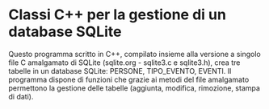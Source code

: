 # Classi C++ per la gestione di un database SQLite
Questo programma scritto in C++, compilato insieme alla versione a singolo file C amalgamato di SQLite (sqlite.org - sqlite3.c e sqlite3.h), crea tre tabelle in un database SQLite: PERSONE, TIPO_EVENTO, EVENTI.
Il programma dispone di funzioni che grazie ai metodi del file amalgamato permettono la gestione delle tabelle (aggiunta, modifica, rimozione, stampa di dati). 
